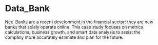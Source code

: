 # Data_Bank
Neo-Banks are a recent development in the financial sector; they are new banks that solely operate online.
This case study focuses on metrics calculations, business growth, and smart data analysis to assist the company more accurately estimate and plan for the future.
